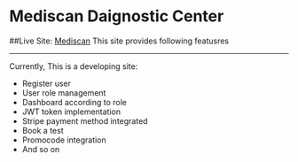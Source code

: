 # Mediscan Daignostic Center
##Live Site: [Mediscan](https://mediscan-d8a8b.web.app/)
This site provides following featusres

***

Currently, This is a developing site:

- Register user
- User role management
- Dashboard according to role
- JWT token implementation
- Stripe payment method integrated
- Book a test
- Promocode integration
- And so on
